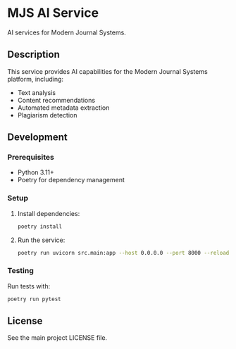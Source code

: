 # MJS AI Service

AI services for Modern Journal Systems.

## Description

This service provides AI capabilities for the Modern Journal Systems platform, including:

- Text analysis
- Content recommendations
- Automated metadata extraction
- Plagiarism detection

## Development

### Prerequisites

- Python 3.11+
- Poetry for dependency management

### Setup

1. Install dependencies:
   ```bash
   poetry install
   ```

2. Run the service:
   ```bash
   poetry run uvicorn src.main:app --host 0.0.0.0 --port 8000 --reload
   ```

### Testing

Run tests with:
```bash
poetry run pytest
```

## License

See the main project LICENSE file. 